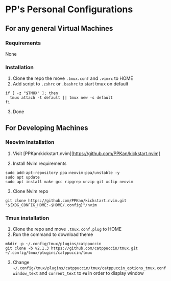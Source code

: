 # PP's Personal Configurations

## For any general Virtual Machines

### Requirements

None

### Installation

1. Clone the repo the move `.tmux.conf` and `.vimrc` to HOME
2. Add script to `.zshrc` or `.bashrc` to start tmux on default
```
if [ -z "$TMUX" ]; then
  tmux attach -t default || tmux new -s default
fi
```
3. Done

## For Developing Machines

### Neovim Installation

1. Visit [PPKan/kickstart.nvim][https://github.com/PPKan/kickstart.nvim]

2. Install Nvim requirements
```
sudo add-apt-repository ppa:neovim-ppa/unstable -y
sudo apt update
sudo apt install make gcc ripgrep unzip git xclip neovim
```

3. Clone Nvim repo
```
git clone https://github.com/PPKan/kickstart.nvim.git "${XDG_CONFIG_HOME:-$HOME/.config}"/nvim
```

### Tmux installation

1. Clone the repo and move `.tmux.conf.plug` to HOME
2. Run the command to download theme
```
mkdir -p ~/.config/tmux/plugins/catppuccin
git clone -b v2.1.3 https://github.com/catppuccin/tmux.git ~/.config/tmux/plugins/catppuccin/tmux
```
3. Change `~/.config/tmux/plugins/catppuccin/tmux/catppuccin_options_tmux.conf` `window_text` and `current_text` to `#W` in order to display window
